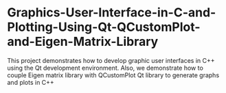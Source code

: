 # Graphics-User-Interface-in-C-and-Plotting-Using-Qt-QCustomPlot-and-Eigen-Matrix-Library
This project demonstrates how to develop graphic user interfaces in C++ using the Qt development environment. Also, we demonstrate how to couple Eigen matrix library with QCustomPlot Qt library to generate graphs and plots in C++
